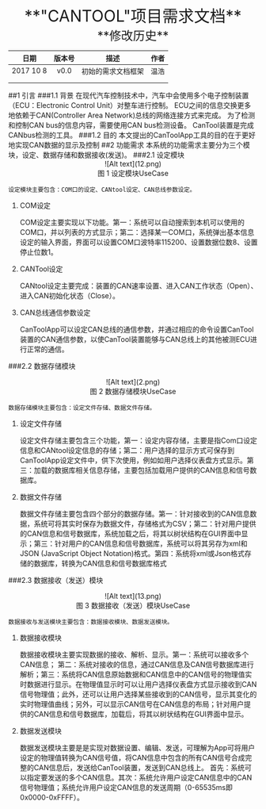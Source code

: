 <center> <font size=6>**"CANTOOL"项目需求文档**</font> </center>


<center> <font size=5>**修改历史**</font> 

| 日期       | 版本号          | 描述  | 作者  |
| :-------------: |:-------------:| :-----:| :-----:|
| 2017 10 8     | v0.0 | 初始的需求文档框架 | 温浩 |
|         |       |    |    |
|  |      |    |    |

</center>
##1 引言
###1.1 背景
	在现代汽车控制技术中，汽车中会使用多个电子控制装置（ECU：Electronic Control Unit）对整车进行控制。
	ECU之间的信息交换更多地依赖于CAN(Controller Area Network)总线的网络连接方式来完成。
	为了检测和控制CAN bus的信息内容，需要使用CAN bus检测设备。
	CanTool装置是完成CANbus检测的工具。
###1.2 目的
	本文提出的CanToolApp工具的目的在于更好地实现CAN数据的显示及控制
##2 功能需求
	本系统的功能需求主要分为三个模块，设定、数据存储和数据接收(发送)。
###2.1 设定模块
<center> ![Alt text](12.png)</center>

<center>图 1 设定模块UseCase</center>
	
 
	设定模块主要包含：COM口的设定、CANtool设定、CAN总线参数设定。
1.	COM设定

	COM设定主要实现以下功能。第一：系统可以自动搜索到本机可以使用的COM口，并以列表的方式显示；第二：选择某一COM口，系统弹出基本信息设定的输入界面，界面可以设置COM口波特率115200、设置数据位数8、设置停止位数1。
2.	CANTool设定

	CANtool设定主要完成：装置的CAN速率设置、进入CAN工作状态（Open）、进入CAN初始化状态（Close）。
3.	CAN总线通信参数设定

	CanToolApp可以设定CAN总线的通信参数，并通过相应的命令设置CanTool装置的CAN通信参数，以使CanTool装置能够与CAN总线上的其他被测ECU进行正常的通信。

###2.2 数据存储模块
<center> ![Alt text](2.png)</center>

<center>图 2 数据存储模块UseCase</center>
	
 
	数据存储模块主要包含：设定文件存储、数据文件存储。
1.	设定文件存储

	设定文件存储主要包含三个功能，第一：设定内容存储，主要是指Com口设定信息和CANtool设定信息的存储；第二：用户选择的显示方式可保存到CanToolApp设定文件中，供下次使用，例如如用户选择仪表盘方式显示。第三：加载的数据库相关信息存储，主要包括加载用户提供的CAN信息和信号数据库。
2.	数据文件存储

	数据文件存储主要包含四个部分的数据存储。第一：针对接收到的CAN信息数据，系统可将其实时保存为数据文件，存储格式为CSV；第二：针对用户提供的CAN信息和信号数据库，系统加载之后，将其以树状结构在GUI界面中显示；第三：针对用户的CAN信息和信号数据库，系统可以将其另存为xml和JSON (JavaScript Object Notation)格式。第四：系统将xml或Json格式存储的数据库，转换为CAN信息和信号数据库格式
	


###2.3 数据接收（发送）模块
<center> ![Alt text](13.png)</center>

<center>图 3 数据接收（发送）模块UseCase</center>
	
 
	数据接收与发送模块主要包含：数据接收模块、数据发送模块。
1.	数据接收模块

	数据接收模块主要实现数据的接收、解析、显示。第一：系统可以接收多个CAN信息；
	第二：系统对接收的信息，通过CAN信息及CAN信号数据库进行解析；第三：系统将CAN信息原始数据和CAN信息中的CAN信号的物理值实时数据进行显示。在物理值显示时可以让用户选择仪表盘方式显示接收到CAN信号物理值；此外，还可以让用户选择某些接收到的CAN信号，显示其变化的实时物理值曲线；另外，可以显示CAN信号在CAN信息的布局；针对用户提供的CAN信息和信号数据库，加载后，将其以树状结构在GUI界面中显示。

2.	数据发送模块

	数据发送模块主要是是实现对数据设置、编辑、发送，可理解为App可将用户设定的物理值转换为CAN信号值，将CAN信息中包含的所有CAN信号合成完整的CAN信息后，发送给CanTool装置，发送到CAN总线上。
	首先：系统可以指定要发送的多个CAN信息。其次：系统允许用户设定CAN信息中的CAN信号物理值；系统允许用户设定CAN信息的发送周期（0-65535ms即0x0000-0xFFFF）。


